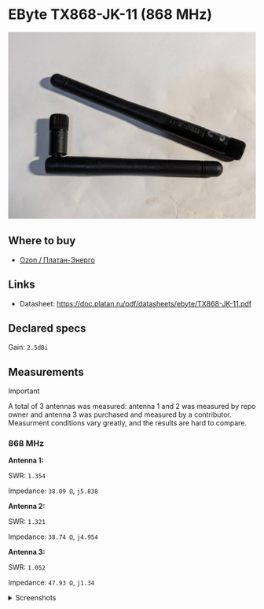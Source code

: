 # EByte TX868-JK-11 (868 MHz)

![photo](images/00_photo.jpg)

## Where to buy

- [Ozon / Платан-Энерго](https://www.ozon.ru/product/tx868-jk-11-antenna-868mgts-2-5dbi-50om-20vt-sma-j-11sm-2235739151/)

## Links

- Datasheet: https://doc.platan.ru/pdf/datasheets/ebyte/TX868-JK-11.pdf

## Declared specs

Gain: `2.5dBi`

## Measurements

> [!IMPORTANT]
> A total of 3 antennas was measured: antenna 1 and 2 was measured by repo owner and antenna 3 was purchased and measured by a contributor. Measurment conditions vary greatly, and the results are hard to compare.

### 868 MHz

**Antenna 1:**

SWR: `1.354`

Impedance: `38.09 Ω`, `j5.838`

**Antenna 2:**

SWR: `1.321`

Impedance: `38.74 Ω`, `j4.954`

**Antenna 3:**

SWR: `1.052`

Impedance: `47.93 Ω`, `j1.34`

<details>
<summary>Screenshots</summary>

![Measurement at 868 MHz - Antenna 1](images/01_antenna_1.png)

![Measurement at 868 MHz - Antenna 2](images/02_antenna_2.png)

![Measurement at 868 MHz - Antenna 3](images/03_antenna_3.png)

</details>

